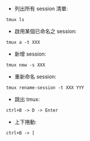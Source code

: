 - 列出所有 session 清單:

```tmux ls```

- 啟用某個已命名之 session:

```tmux a -t XXX```

- 新增 session:

```tmux new -s XXX```

- 重新命名 session:

```tmux rename-session -t XXX YYY```

- 跳出 tmux:

```ctrl+B -> D -> Enter```

- 上下捲動:

```ctrl+B -> [ ```
